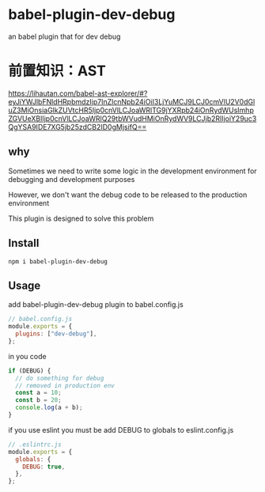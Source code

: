 # babel-plugin-dev-debug

an babel plugin that for dev debug

# 前置知识：AST

https://lihautan.com/babel-ast-explorer/#?eyJiYWJlbFNldHRpbmdzIjp7InZlcnNpb24iOiI3LjYuMCJ9LCJ0cmVlU2V0dGluZ3MiOnsiaGlkZUVtcHR5Ijp0cnVlLCJoaWRlTG9jYXRpb24iOnRydWUsImhpZGVUeXBlIjp0cnVlLCJoaWRlQ29tbWVudHMiOnRydWV9LCJjb2RlIjoiY29uc3QgYSA9IDE7XG5jb25zdCB2ID0gMjsifQ==

## why

Sometimes we need to write some logic in the development environment for debugging and development purposes

However, we don't want the debug code to be released to the production environment

This plugin is designed to solve this problem

## Install

```shell
npm i babel-plugin-dev-debug
```

## Usage

add babel-plugin-dev-debug plugin to babel.config.js

```js
// babel.config.js
module.exports = {
  plugins: ["dev-debug"],
};
```

in you code

```js
if (DEBUG) {
  // do something for debug
  // removed in production env
  const a = 10;
  const b = 20;
  console.log(a + b);
}
```

if you use eslint you must be add DEBUG to globals to eslint.config.js

```js
// .eslintrc.js
module.exports = {
  globals: {
    DEBUG: true,
  },
};
```
